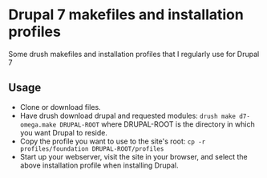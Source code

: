 Drupal 7 makefiles and installation profiles
============

Some drush makefiles and installation profiles that I regularly use for Drupal 7

## Usage

* Clone or download files.
* Have drush download drupal and requested modules: `drush make d7-omega.make DRUPAL-ROOT` where DRUPAL-ROOT is the directory in which you want Drupal to reside.
* Copy the profile you want to use to the site's root: `cp -r profiles/foundation DRUPAL-ROOT/profiles`
* Start up your webserver, visit the site in your browser, and select the above installation profile when installing Drupal.